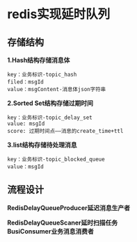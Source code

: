 # redis实现延时队列

## 存储结构
**1.Hash结构存储消息体**

    key：业务标识-topic_hash
    filed：msgId
    value：msgContent-消息体json字符串

**2.Sorted Set结构存储过期时间**

    key：业务标识-topic_delay_set
    value: msgId
    score: 过期时间点——消息的create_time+ttl

**3.list结构存储待处理消息**

    key：业务标识-topic_blocked_queue
    value：msgId
    
## 流程设计
**RedisDelayQueueProducer延迟消息生产者**  

**RedisDelayQueueScaner延时扫描任务**  
**BusiConsumer业务消息消费者**  
